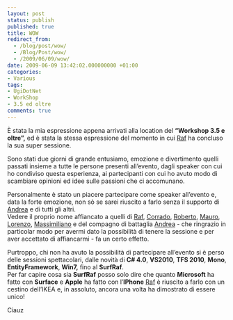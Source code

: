 ```yaml
---
layout: post
status: publish
published: true
title: WOW
redirect_from: 
  - /blog/post/wow/
  - /Blog/Post/wow/
  - /2009/06/09/wow/
date: 2009-06-09 13:42:02.000000000 +01:00
categories:
- Various
tags:
- UgiDotNet
- WorkShop
- 3.5 ed oltre
comments: true
---
```

<p>&Egrave; stata la mia espressione appena arrivati alla location del <strong>&ldquo;Workshop 3.5 e oltre&rdquo;,</strong> ed &egrave; stata la stessa espressione del momento in cui <a rel="nofollow" target="_blank" href="http://blogs.ugidotnet.org/raffaele/Default.aspx">Raf</a> ha concluso la sua super sessione.</p>
<p>Sono stati due giorni di grande entusiamo, emozione e divertimento quelli passati insieme a tutte le persone presenti all&rsquo;evento, dagli speaker con cui ho condiviso questa esperienza, ai partecipanti con cui ho avuto modo di scambiare opinioni ed idee sulle passioni che ci accomunano.</p>
<p>Personalmente &egrave; stato un piacere partecipare come speaker all&rsquo;evento e, data la forte emozione, non s&ograve; se sarei riuscito a farlo senza il supporto di <a rel="nofollow" target="_blank" href="http://blogs.ugidotnet.org/pape/Default.aspx">Andrea</a> e di tutti gli altri. <br />
Vedere il proprio nome affiancato a quelli di <a rel="nofollow" target="_blank" href="http://blogs.ugidotnet.org/raffaele/Default.aspx">Raf</a>, <a rel="nofollow" target="_blank" href="http://blogs.ugidotnet.org/corrado/Default.aspx">Corrado</a>, <a rel="nofollow" target="_blank" href="http://blogs.ugidotnet.org/RobyMes/Default.aspx">Roberto</a>, <a rel="nofollow" target="_blank" href="http://blogs.ugidotnet.org/topics/Default.aspx">Mauro</a>, <a rel="nofollow" target="_blank" href="http://www.geniodelmale.info/">Lorenzo</a>, <a rel="nofollow" target="_blank" href="http://blogs.ugidotnet.org/massi/Default.aspx">Massimiliano</a> e del compagno di battaglia <a rel="nofollow" target="_blank" href="http://blogs.ugidotnet.org/pape/Default.aspx">Andrea</a> - che ringrazio in particolar modo per avermi dato la possibilit&agrave; di tenere la sessione e per aver accettato di affiancarmi - fa un certo effetto.</p>
<p>Purtroppo, chi non ha avuto la possibilit&agrave; di partecipare all&rsquo;evento si &egrave; perso delle sessioni spettacolari, dalle novit&agrave; di <strong>C# 4.0</strong>, <strong>VS2010</strong>, <strong>TFS 2010</strong>, <strong>Mono</strong>, <strong>EntityFramework</strong>, <strong>Win7,</strong> fino al <strong>SurfRaf</strong>. <br />
Per far capire cosa sia <strong>SurfRaf</strong> posso solo dire che quanto <strong>Microsoft</strong> ha fatto con <strong>Surface</strong> e <strong>Apple</strong> ha fatto con l&rsquo;<strong>IPhone</strong> <a rel="nofollow" target="_blank" href="http://blogs.ugidotnet.org/raffaele/Default.aspx">Raf</a> &egrave; riuscito a farlo con un cestino dell&rsquo;IKEA e, in assoluto, ancora una volta ha dimostrato di essere unico!</p>
<p>Ciauz</p>
